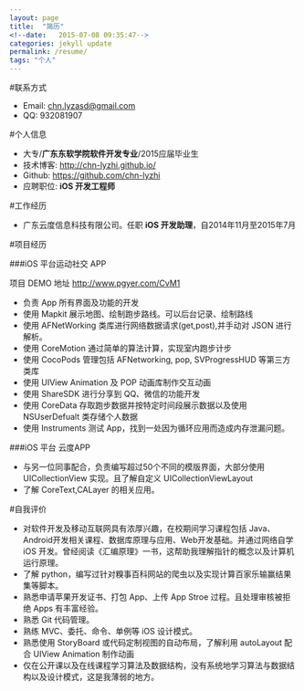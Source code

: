 ```yaml
---
layout: page
title:  "简历"
<!--date:   2015-07-08 09:35:47-->
categories: jekyll update
permalink: /resume/
tags: "个人"
---
```


<!--#刘一智-->

#联系方式
<!--- 手机: 13692589562-->
- Email: chn.lyzasd@gmail.com
- QQ: 932081907

#个人信息
<!--- **刘一智**/男/1992-->
- 大专/**广东东软学院软件开发专业**/2015应届毕业生
- 技术博客: <http://chn-lyzhi.github.io/>
- Github: <https://github.com/chn-lyzhi>
- 应聘职位: **iOS 开发工程师**

#工作经历

- 广东云度信息科技有限公司。任职 **iOS 开发助理**，自2014年11月至2015年7月

#项目经历

###iOS 平台运动社交 APP

项目 DEMO 地址 <http://www.pgyer.com/CvM1>

* 负责 App 所有界面及功能的开发
* 使用 Mapkit 展示地图、绘制跑步路线。可以后台记录、绘制路线
* 使用 AFNetWorking 类库进行网络数据请求(get,post),并手动对 JSON 进行解析。
* 使用 CoreMotion 通过简单的算法计算，实现室内跑步计步
* 使用 CocoPods 管理包括 AFNetworking, pop, SVProgressHUD 等第三方类库
* 使用 UIView Animation 及 POP 动画库制作交互动画
* 使用 ShareSDK 进行分享到 QQ、微信的功能开发
* 使用 CoreData 存取跑步数据并按特定时间段展示数据以及使用 NSUserDefualt 类存储个人数据
* 使用 Instruments 测试 App，找到一处因为循环应用而造成内存泄漏问题。

###iOS 平台 云度APP

* 与另一位同事配合，负责编写超过50个不同的模版界面，大部分使用 UICollectionView 实现。且了解自定义 UICollectionViewLayout
* 了解 CoreText,CALayer 的相关应用。

<!--项目总结：
-->

#自我评价

* 对软件开发及移动互联网具有浓厚兴趣，在校期间学习课程包括 Java、Android开发相关课程、数据库原理与应用、Web开发基础。并通过网络自学 iOS 开发。曾经阅读《汇编原理》一书，这帮助我理解指针的概念以及计算机运行原理。
* 了解 python，编写过针对糗事百科网站的爬虫以及实现计算百家乐输赢结果集等脚本。
* 熟悉申请苹果开发证书、打包 App、上传 App Stroe 过程。且处理审核被拒绝 Apps 有丰富经验。
* 熟悉 Git 代码管理。
* 熟练 MVC、委托、命令、单例等 iOS 设计模式。
* 熟悉使用 StoryBoard 或代码定制视图的自动布局，了解利用 autoLayout 配合 UIView Animation 制作动画
* 仅在公开课以及在线课程学习算法及数据结构，没有系统地学习算法与数据结构以及设计模式，这是我薄弱的地方。